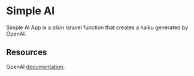 # Simple AI

Simple AI App is a plain laravel function that creates a haiku generated by OpenAI.

## Resources

OpenAI [documentation](https://platform.openai.com/docs/overview).
